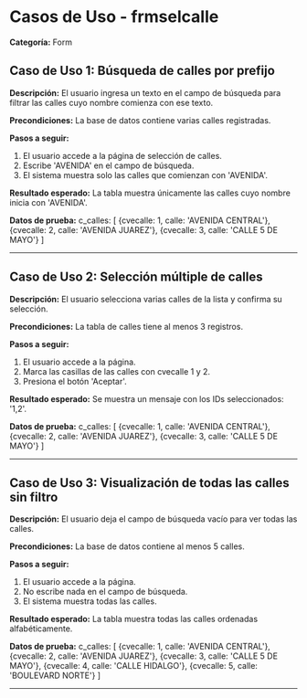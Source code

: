 # Casos de Uso - frmselcalle

**Categoría:** Form

## Caso de Uso 1: Búsqueda de calles por prefijo

**Descripción:** El usuario ingresa un texto en el campo de búsqueda para filtrar las calles cuyo nombre comienza con ese texto.

**Precondiciones:**
La base de datos contiene varias calles registradas.

**Pasos a seguir:**
1. El usuario accede a la página de selección de calles.
2. Escribe 'AVENIDA' en el campo de búsqueda.
3. El sistema muestra solo las calles que comienzan con 'AVENIDA'.

**Resultado esperado:**
La tabla muestra únicamente las calles cuyo nombre inicia con 'AVENIDA'.

**Datos de prueba:**
c_calles: [ {cvecalle: 1, calle: 'AVENIDA CENTRAL'}, {cvecalle: 2, calle: 'AVENIDA JUAREZ'}, {cvecalle: 3, calle: 'CALLE 5 DE MAYO'} ]

---

## Caso de Uso 2: Selección múltiple de calles

**Descripción:** El usuario selecciona varias calles de la lista y confirma su selección.

**Precondiciones:**
La tabla de calles tiene al menos 3 registros.

**Pasos a seguir:**
1. El usuario accede a la página.
2. Marca las casillas de las calles con cvecalle 1 y 2.
3. Presiona el botón 'Aceptar'.

**Resultado esperado:**
Se muestra un mensaje con los IDs seleccionados: '1,2'.

**Datos de prueba:**
c_calles: [ {cvecalle: 1, calle: 'AVENIDA CENTRAL'}, {cvecalle: 2, calle: 'AVENIDA JUAREZ'}, {cvecalle: 3, calle: 'CALLE 5 DE MAYO'} ]

---

## Caso de Uso 3: Visualización de todas las calles sin filtro

**Descripción:** El usuario deja el campo de búsqueda vacío para ver todas las calles.

**Precondiciones:**
La base de datos contiene al menos 5 calles.

**Pasos a seguir:**
1. El usuario accede a la página.
2. No escribe nada en el campo de búsqueda.
3. El sistema muestra todas las calles.

**Resultado esperado:**
La tabla muestra todas las calles ordenadas alfabéticamente.

**Datos de prueba:**
c_calles: [ {cvecalle: 1, calle: 'AVENIDA CENTRAL'}, {cvecalle: 2, calle: 'AVENIDA JUAREZ'}, {cvecalle: 3, calle: 'CALLE 5 DE MAYO'}, {cvecalle: 4, calle: 'CALLE HIDALGO'}, {cvecalle: 5, calle: 'BOULEVARD NORTE'} ]

---

